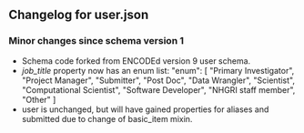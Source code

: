 ## Changelog for user.json

### Minor changes since schema version 1

* Schema code forked from ENCODEd version 9 user schema.
* *job_title* property now has an enum list:
    "enum": [
        "Primary Investigator",
        "Project Manager",
        "Submitter",
        "Post Doc",
        "Data Wrangler",
        "Scientist",
        "Computational Scientist",
        "Software Developer",
        "NHGRI staff member",
        "Other"
    ]
* user is unchanged, but will have gained properties for aliases and submitted due to change of basic_item mixin.

